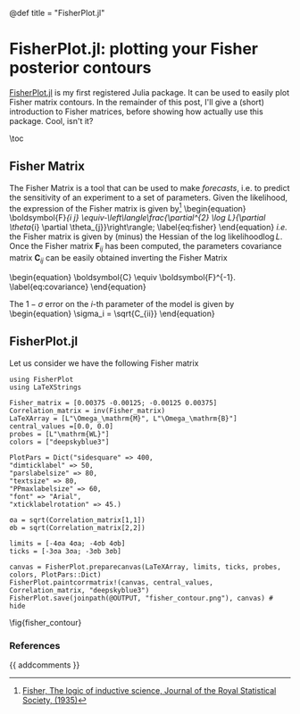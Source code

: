 @def title = "FisherPlot.jl"

# FisherPlot.jl: plotting your Fisher posterior contours

[FisherPlot.jl](https://github.com/marcobonici/FisherPlot.jl) is my first registered Julia package. It can be used to easily plot Fisher matrix contours. In the remainder of this post, I'll give a (short) introduction to Fisher matrices, before showing how actually use this package. Cool, isn't it?




\toc

## Fisher Matrix
The Fisher Matrix is a tool that can be used to make _forecasts_, i.e. to predict the sensitivity of an experiment to a set of parameters. Given the likelihood, the expression of the Fisher matrix is given by[^fisher]
\begin{equation}
\boldsymbol{F}_{i j} \equiv-\left\langle\frac{\partial^{2} \log L}{\partial \theta_{i} \partial \theta_{j}}\right\rangle;
\label{eq:fisher}
\end{equation}
_i.e._ the Fisher matrix is given by (minus) the Hessian of the log likelihood$\log L$.
Once the Fisher matrix $\boldsymbol{F}_{i j}$ has been computed, the parameters covariance matrix $\boldsymbol{C}_{ij}$ can be easily obtained inverting the Fisher Matrix

\begin{equation}
\boldsymbol{C} \equiv \boldsymbol{F}^{-1}.
\label{eq:covariance}
\end{equation}

The $1-\sigma$ error on the $i$-th parameter of the model is given by
\begin{equation}
\sigma_i = \sqrt{C_{ii}}
\end{equation}
## FisherPlot.jl
Let us consider we have the following Fisher matrix
```julia:import_packages
using FisherPlot
using LaTeXStrings

Fisher_matrix = [0.00375 -0.00125; -0.00125 0.00375]
Correlation_matrix = inv(Fisher_matrix)
LaTeXArray = [L"\Omega_\mathrm{M}", L"\Omega_\mathrm{B}"]
central_values =[0.0, 0.0]
probes = [L"\mathrm{WL}"]
colors = ["deepskyblue3"]

PlotPars = Dict("sidesquare" => 400,
"dimticklabel" => 50,
"parslabelsize" => 80,
"textsize" => 80,
"PPmaxlabelsize" => 60,
"font" => "Arial",
"xticklabelrotation" => 45.)

σa = sqrt(Correlation_matrix[1,1])
σb = sqrt(Correlation_matrix[2,2])

limits = [-4σa 4σa; -4σb 4σb]
ticks = [-3σa 3σa; -3σb 3σb]

canvas = FisherPlot.preparecanvas(LaTeXArray, limits, ticks, probes, colors, PlotPars::Dict)
FisherPlot.paintcorrmatrix!(canvas, central_values, Correlation_matrix, "deepskyblue3")
FisherPlot.save(joinpath(@OUTPUT, "fisher_contour.png"), canvas) # hide
```
\fig{fisher_contour}


### References
[^fisher]: [Fisher, The logic of inductive science, Journal of the Royal Statistical Society, (1935)](https://www.jstor.org/stable/2342435?origin=JSTOR-pdf)

{{ addcomments }}
